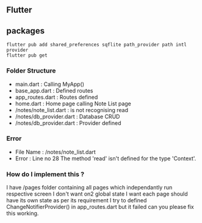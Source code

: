 ## Flutter

## packages

```
flutter pub add shared_preferences sqflite path_provider path intl provider
flutter pub get
```

### Folder Structure

- main.dart : Calling MyApp()
- base_app.dart : Defined routes
- app_routes.dart : Routes defined
- home.dart : Home page calling Note List page
- /notes/note_list.dart : is not recognising read
- /notes/db_provider.dart : Database CRUD
- /notes/db_provider.dart : Provider defined

### Error

- File Name : /notes/note_list.dart
- Error : Line no 28 The method 'read' isn't defined for the type 'Context'.

### How do I implement this ?

I have /pages folder containing all pages which independantly run respective screen I don't want on2 global state I want each page should have its own state as per its requirement I try to defined ChangeNotifierProvider() in app_routes.dart but it failed can you please fix this working.
